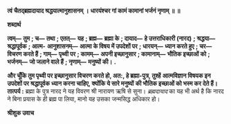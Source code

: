 **त्वं चैतद्ब्रह्मदायाद श्रद्धयात्मानुशासनम् ।** **धारयंश्चर गां कामं कामानां भर्जनं नृणाम् ॥ ॥** 

**शब्दार्थ** 

**त्वम्—** **तुम** **; च—** **तथा** **; एतत्—** **यह** **; ब्रह्म—** **ब्रह्मा के** **; दायाद—** **हे उत्तराधिकारी (नारद)** **; श्रद्धया—** **श्रद्धापूर्वक** **; आत्म-** **आनुशासनम्—** **आत्मा के विषय में उपदेशों पर** **; धारयन्—** **ध्यान करते हुए** **; चर—** **विचरण करते हैं** **; गाम्—** **पृथ्वी पर** **; कामम्—** **अपनी इच्छानुसार** **; कामानाम्—** **भौतिक इच्छाओं को** **; भर्जनम्—** **जो जलाने वाले हैं** **; नृणाम्—** **मनुष्यों की।** **.** 

**और चूँकि तुम पृथ्वी पर इच्छानुसार विचरण करते हो, अत:, हे ब्रह्मा-पुत्र, तुश्हें** **आत्मविज्ञान विषयक इन उपदेशों पर श्रद्धापूर्वक ध्यान करना चाहिए, क्योंकि ये सारे मनुष्यों** **की भौतिक इच्छाओं को भस्म कर देते हैं।** **तात्पर्य :** ब्रह्मा के पुत्र नारद ने यह विवरण श्री नारायण ऋषि से सुना। *ब्रह्मदायाद* का यह भी अर्थ है कि नारद ने बिना प्रयास के ही ब्रह्म पा लिया, मानो यह उसका जन्मसिद्ध अधिकार हो।  

**श्रीशुक उवाच** 